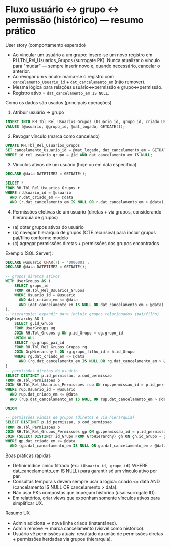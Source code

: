 # Fluxo usuário ↔ grupo ↔ permissão (histórico) — resumo prático

User story (comportamento esperado)
- Ao vincular um usuário a um grupo: insere-se um novo registro em RH.Tbl_Rel_Usuarios_Grupos (surrogate PK). Nunca atualizar o vínculo para "mudar" — sempre inserir novo e, quando necessário, cancelar o anterior.
- Ao revogar um vínculo: marca-se o registro com `cancelamento_Usuario_id` + `dat_cancelamento_em` (não remover).
- Mesma lógica para relações usuário↔permissão e grupo↔permissão.
- Registro ativo = `dat_cancelamento_em IS NULL`.

Como os dados são usados (principais operações)
1. Atribuir usuário → grupo
```sql
INSERT INTO RH.Tbl_Rel_Usuarios_Grupos (Usuario_id, grupo_id, criado_Usuario_id, dat_criado_em)
VALUES (@usuario, @grupo_id, @mat_logado, GETDATE());
```

2. Revogar vínculo (marca como cancelado)
```sql
UPDATE RH.Tbl_Rel_Usuarios_Grupos
SET cancelamento_Usuario_id = @mat_logado, dat_cancelamento_em = GETDATE()
WHERE id_rel_usuario_grupo = @id AND dat_cancelamento_em IS NULL;
```

3. Vínculos ativos de um usuário (hoje ou em data específica)
```sql
DECLARE @data DATETIME2 = GETDATE();

SELECT *
FROM RH.Tbl_Rel_Usuarios_Grupos r
WHERE r.Usuario_id = @usuario
  AND r.dat_criado_em <= @data
  AND (r.dat_cancelamento_em IS NULL OR r.dat_cancelamento_em > @data);
```

4. Permissões efetivas de um usuário (diretas + via grupos, considerando hierarquia de grupos)
- (a) obter grupos ativos do usuário
- (b) navegar hierarquia de grupos (CTE recursiva) para incluir grupos pai/filho conforme modelo
- (c) agregar permissões diretas + permissões dos grupos encontrados

Exemplo (SQL Server):
```sql
DECLARE @usuario CHAR(7) = '0000001';
DECLARE @data DATETIME2 = GETDATE();

-- grupos diretos ativos
WITH UserGroups AS (
    SELECT grupo_id
    FROM RH.Tbl_Rel_Usuarios_Grupos
    WHERE Usuario_id = @usuario
      AND dat_criado_em <= @data
      AND (dat_cancelamento_em IS NULL OR dat_cancelamento_em > @data)
),
-- hierarquia: expandir para incluir grupos relacionados (pai/filho)
GrpHierarchy AS (
    SELECT g.id_Grupo
    FROM UserGroups ug
    JOIN RH.Tbl_Grupos g ON g.id_Grupo = ug.grupo_id
    UNION ALL
    SELECT rg.grupo_pai_id
    FROM RH.Tbl_Rel_Grupos_Grupos rg
    JOIN GrpHierarchy h ON rg.grupo_filho_id = h.id_Grupo
    WHERE rg.dat_criado_em <= @data
      AND (rg.dat_cancelamento_em IS NULL OR rg.dat_cancelamento_em > @data)
)
-- permissões diretas do usuário
SELECT DISTINCT p.id_permissao, p.cod_permissao
FROM RH.Tbl_Permissoes p
JOIN RH.Tbl_Rel_Usuarios_Permissoes rup ON rup.permissao_id = p.id_permissao
WHERE rup.Usuario_id = @usuario
  AND rup.dat_criado_em <= @data
  AND (rup.dat_cancelamento_em IS NULL OR rup.dat_cancelamento_em > @data)

UNION

-- permissões vindas de grupos (diretos e via hierarquia)
SELECT DISTINCT p.id_permissao, p.cod_permissao
FROM RH.Tbl_Permissoes p
JOIN RH.Tbl_Rel_Grupos_Permissoes gp ON gp.permissao_id = p.id_permissao
JOIN (SELECT DISTINCT id_Grupo FROM GrpHierarchy) gh ON gh.id_Grupo = gp.grupo_id
WHERE gp.dat_criado_em <= @data
  AND (gp.dat_cancelamento_em IS NULL OR gp.dat_cancelamento_em > @data);
```

Boas práticas rápidas
- Definir índice único filtrado (ex.: `(Usuario_id, grupo_id)` WHERE dat_cancelamento_em IS NULL) para garantir só um vínculo ativo por par.
- Consultas temporais devem sempre usar a lógica: criado <= data AND (cancelamento IS NULL OR cancelamento > data).
- Não usar PKs compostas que impeçam histórico (usar surrogate ID).
- Em relatórios, criar views que exponham somente vínculos ativos para simplificar UX.

Resumo UX
- Admin adiciona → nova linha criada (instantâneo).
- Admin remove → marca cancelamento (visível como histórico).
- Usuário vê permissões atuais: resultado da união de permissões diretas + permissões herdadas via grupos (hierarquia).
